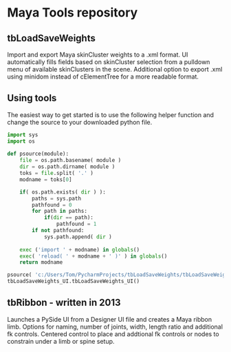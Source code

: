 Maya Tools repository
=======================

tbLoadSaveWeights
------------
Import and export Maya skinCluster weights to a .xml format. UI automatically fills fields based on skinCluster selection from a pulldown menu of available skinClusters in the scene. Additional option to export .xml using minidom instead of cElementTree for a more readable format.

Using tools
------------
The easiest way to get started is to use the following helper function and change the source to your downloaded python file.

```python
import sys
import os
 
def psource(module):
    file = os.path.basename( module )
    dir = os.path.dirname( module )
    toks = file.split( '.' )
    modname = toks[0]

    if( os.path.exists( dir ) ):
        paths = sys.path
        pathfound = 0
        for path in paths:
            if(dir == path):
                pathfound = 1
        if not pathfound:
            sys.path.append( dir )
 
    exec ('import ' + modname) in globals()
    exec( 'reload( ' + modname + ' )' ) in globals()
    return modname

psource( 'c:/Users/Tom/PycharmProjects/tbLoadSaveWeights/tbLoadSaveWeights_UI.py' )
tbLoadSaveWeights_UI.tbLoadSaveWeights_UI()
```

tbRibbon - written in 2013
------------
Launches a PySide UI from a Designer UI file and creates a Maya ribbon limb. Options for naming, number of joints, width, length ratio and additional fk controls. Centered control to place and addtional fk controls or nodes to constrain under a limb or spine setup.